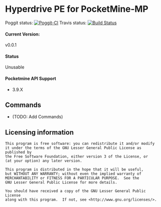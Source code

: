 # Hyperdrive PE for PocketMine-MP

Poggit status: [![Poggit-CI](https://poggit.pmmp.io/ci.badge/ZtechStudios/HyperdrivePE/HyperdrivePE)](https://poggit.pmmp.io/ci/ZtechStudios/HyperdrivePE/HyperdrivePE)
Travis status: [![Build Status](https://travis-ci.org/ZtechStudios/HyperdrivePE.svg?branch=master)](https://travis-ci.org/ZtechStudios/HyperdrivePE)

#### Current Version:
v0.0.1

#### Status
Unusable

#### Pocketmine API Support
- 3.9.X

## Commands
- (TODO: Add Commands)

## Licensing information

	This program is free software: you can redistribute it and/or modify
	it under the terms of the GNU Lesser General Public License as published by
	the Free Software Foundation, either version 3 of the License, or
	(at your option) any later version.

	This program is distributed in the hope that it will be useful,
	but WITHOUT ANY WARRANTY; without even the implied warranty of
	MERCHANTABILITY or FITNESS FOR A PARTICULAR PURPOSE.  See the
	GNU Lesser General Public License for more details.

	You should have received a copy of the GNU Lesser General Public License
	along with this program.  If not, see <http://www.gnu.org/licenses/>.
